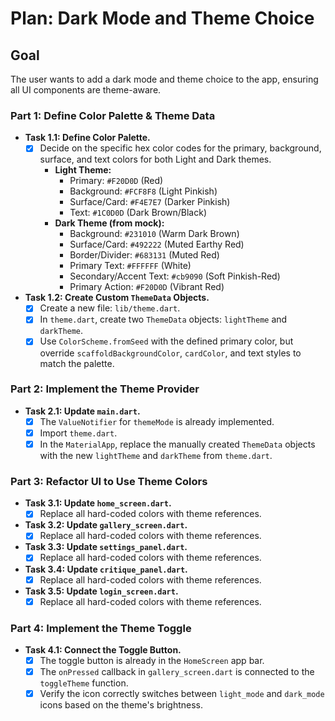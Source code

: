 # Plan: Dark Mode and Theme Choice

## Goal

The user wants to add a dark mode and theme choice to the app, ensuring all UI components are theme-aware.

### Part 1: Define Color Palette & Theme Data

*   **Task 1.1: Define Color Palette.**
    *   [x] Decide on the specific hex color codes for the primary, background, surface, and text colors for both Light and Dark themes.
        *   **Light Theme:**
            *   Primary: `#F20D0D` (Red)
            *   Background: `#FCF8F8` (Light Pinkish)
            *   Surface/Card: `#F4E7E7` (Darker Pinkish)
            *   Text: `#1C0D0D` (Dark Brown/Black)
        *   **Dark Theme (from mock):**
            *   Background: `#231010` (Warm Dark Brown)
            *   Surface/Card: `#492222` (Muted Earthy Red)
            *   Border/Divider: `#683131` (Muted Red)
            *   Primary Text: `#FFFFFF` (White)
            *   Secondary/Accent Text: `#cb9090` (Soft Pinkish-Red)
            *   Primary Action: `#F20D0D` (Vibrant Red)

*   **Task 1.2: Create Custom `ThemeData` Objects.**
    *   [x] Create a new file: `lib/theme.dart`.
    *   [x] In `theme.dart`, create two `ThemeData` objects: `lightTheme` and `darkTheme`.
    *   [x] Use `ColorScheme.fromSeed` with the defined primary color, but override `scaffoldBackgroundColor`, `cardColor`, and text styles to match the palette.

### Part 2: Implement the Theme Provider

*   **Task 2.1: Update `main.dart`.**
    *   [x] The `ValueNotifier` for `themeMode` is already implemented.
    *   [x] Import `theme.dart`.
    *   [x] In the `MaterialApp`, replace the manually created `ThemeData` objects with the new `lightTheme` and `darkTheme` from `theme.dart`.

### Part 3: Refactor UI to Use Theme Colors

*   **Task 3.1: Update `home_screen.dart`.**
    *   [x] Replace all hard-coded colors with theme references.
*   **Task 3.2: Update `gallery_screen.dart`.**
    *   [x] Replace all hard-coded colors with theme references.
*   **Task 3.3: Update `settings_panel.dart`.**
    *   [x] Replace all hard-coded colors with theme references.
*   **Task 3.4: Update `critique_panel.dart`.**
    *   [x] Replace all hard-coded colors with theme references.
*   **Task 3.5: Update `login_screen.dart`.**
    *   [x] Replace all hard-coded colors with theme references.

### Part 4: Implement the Theme Toggle

*   **Task 4.1: Connect the Toggle Button.**
    *   [x] The toggle button is already in the `HomeScreen` app bar.
    *   [x] The `onPressed` callback in `gallery_screen.dart` is connected to the `toggleTheme` function.
    *   [x] Verify the icon correctly switches between `light_mode` and `dark_mode` icons based on the theme's brightness.

